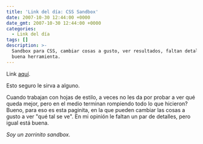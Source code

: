 ```yaml
---
title: 'Link del día: CSS Sandbox'
date: 2007-10-30 12:44:00 +0000
date_gmt: 2007-10-30 12:44:00 +0000
categories:
  - Link del día
tags: []
description: >-
  Sandbox para CSS, cambiar cosas a gusto, ver resultados, faltan detalles,
  buena herramienta.
---
```



Link [aquí](http://aurelio.net/css-sandbox/).

Esto seguro le sirva a alguno.

Cuando trabajan con hojas de estilo, a veces no les da por probar a ver qué queda mejor, pero en el medio terminan rompiendo todo lo que hicieron? Bueno, para eso es esta paginita, en la que pueden cambiar las cosas a gusto a ver "qué tal se ve". En mi opinión le faltan un par de detalles, pero igual está buena.

_Soy un zorrinito sandbox._

